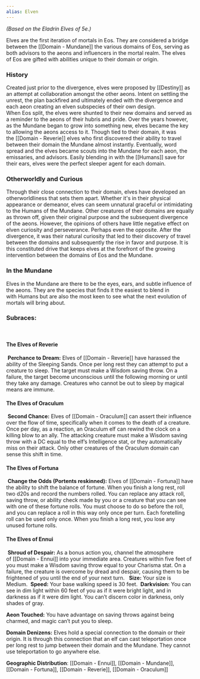```yaml
---
alias: Elven
---
```


_(Based on the Eladrin Elves of 5e.)_ 

Elves are the first iteration of mortals in Eos. They are considered a bridge between the [[Domain - Mundane]] the various domains of Eos, serving as both advisors to the aeons and influencers in the mortal realm. The elves of Eos are gifted with abilities unique to their domain or origin. 

### History

Created just prior to the divergence, elves were proposed by [[Destiny]] as an attempt at collaboration amongst the other aeons. Intent on settling the unrest, the plan backfired and ultimately ended with the divergence and each aeon creating an elven subspecies of their own design. When Eos split, the elves were shunted to their new domains and served as a reminder to the aeons of their hubris and pride. Over the years however, as the Mundane began to grow into something new, elves became the key to allowing the aeons access to it. Though tied to their domain, it was the [[Domain - Reverie]] elves who first discovered their ability to travel between their domain the Mundane almost instantly. Eventually, word spread and the elves became scouts into the Mundane for each aeon, the emissaries, and advisors. Easily blending in with the [[Humans]] save for their ears, elves were the perfect sleeper agent for each domain. 

### Otherworldly and Curious

Through their close connection to their domain, elves have developed an otherworldliness that sets them apart. Whether it's in their physical appearance or demeanor, elves can seem unnatural graceful or intimidating to the Humans of the Mundane. Other creatures of their domains are equally as thrown off, given their original purpose and the subsequent divergence of the aeons. However, the opinions of others have little negative effect on elven curiosity and perseverance. Perhaps even the opposite. After the divergence, it was their natural curiosity that led to their discovery of travel between the domains and subsequently the rise in favor and purpose. It is this constituted drive that keeps elves at the forefront of the growing intervention between the domains of Eos and the Mundane. 

### In the Mundane

Elves in the Mundane are there to be the eyes, ears, and subtle influence of the aeons. They are the species that finds it the easiest to blend in with Humans but are also the most keen to see what the next evolution of mortals will bring about. 

### Subraces:

 

#### The Elves of Reverie

 **Perchance to Dream:** Elves of [[Domain - Reverie]] have harassed the ability of the Sleeping Sands. Once per long rest they can attempt to put a creature to sleep. The target must make a Wisdom saving throw. On a failure, the target become unconscious until the following morning or until they take any damage. Creatures who cannot be out to sleep by magical means are immune. 

#### The Elves of Oraculum

 **Second Chance:** Elves of [[Domain - Oraculum]] can assert their influence over the flow of time, specifically when it comes to the death of a creature. Once per day, as a reaction, an Oraculum elf can rewind the clock on a killing blow to an ally. The attacking creature must make a Wisdom saving throw with a DC equal to the elf’s Intelligence stat, or they automatically miss on their attack. Only other creatures of the Oraculum domain can sense this shift in time. 

#### The Elves of Fortuna

 **Change the Odds (Portents reskinned):** Elves of [[Domain - Fortuna]] have the ability to shift the balance of fortune. When you finish a long rest, roll two d20s and record the numbers rolled. You can replace any attack roll, saving throw, or ability check made by you or a creature that you can see with one of these fortune rolls. You must choose to do so before the roll, and you can replace a roll in this way only once per turn. Each foretelling roll can be used only once. When you finish a long rest, you lose any unused fortune rolls. 

#### The Elves of Ennui

 **Shroud of Despair:** As a bonus action you, channel the atmosphere of [[Domain - Ennui]] into your immediate area. Creatures within five feet of you must make a Wisdom saving throw equal to your Charisma stat. On a failure, the creature is overcome by dread and despair, causing them to be frightened of you until the end of your next turn.
 
**Size:** Your size is Medium. 
**Speed:** Your base walking speed is 30 feet. 
**Darkvision:** You can see in dim light within 60 feet of you as if it were bright light, and in darkness as if it were dim light. You can’t discern color in darkness, only shades of gray. 

**Aeon Touched:** You have advantage on saving throws against being charmed, and magic can’t put you to sleep. 

**Domain Denizens:** Elves hold a special connection to the domain or their origin. It is through this connection that an elf can cast teleportation once per long rest to jump between their domain and the Mundane. They cannot use teleportation to go anywhere else.

**Geographic Distribution**: [[Domain - Ennui]], [[Domain - Mundane]], [[Domain - Fortuna]], [[Domain - Reverie]], [[Domain - Oraculum]]